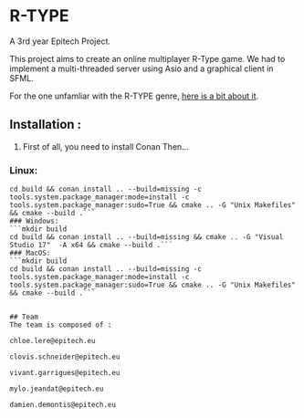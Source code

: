 
# R-TYPE

A 3rd year Epitech Project.

This project aims to create an online multiplayer R-Type game. We had to implement a multi-threaded server using Asio and a graphical client in SFML.

For the one unfamliar with the R-TYPE genre, [here is a bit about it](http://www.hardcoregaming101.net/r-type/).

## Installation :
1. First of all, you need to install Conan
Then...
### Linux:
```mkdir build
cd build && conan install .. --build=missing -c tools.system.package_manager:mode=install -c tools.system.package_manager:sudo=True && cmake .. -G "Unix Makefiles"  && cmake --build .```
### Windows:
```mkdir build
cd build && conan install .. --build=missing && cmake .. -G "Visual Studio 17"  -A x64 && cmake --build .```
### MacOS:
```mkdir build
cd build && conan install .. --build=missing -c tools.system.package_manager:mode=install -c tools.system.package_manager:sudo=True && cmake .. -G "Unix Makefiles"  && cmake --build .```


## Team
The team is composed of :

chloe.lere@epitech.eu 

clovis.schneider@epitech.eu

vivant.garrigues@epitech.eu

mylo.jeandat@epitech.eu

damien.demontis@epitech.eu
